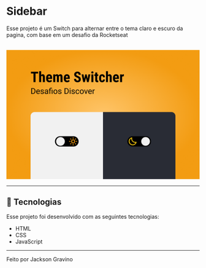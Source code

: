 # Sidebar

<p>Esse projeto é um Switch para alternar entre o tema claro e escuro da pagina, com base em um desafio da Rocketseat</p>
</br>
<img src="Capa.png">

---

## 🚀 Tecnologias

Esse projeto foi desenvolvido com as seguintes tecnologias:

- HTML
- CSS
- JavaScript

---

Feito por Jackson Gravino
